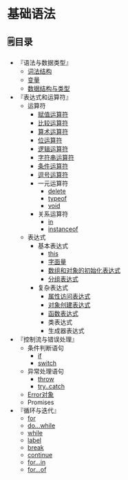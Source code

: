 # 基础语法

## :spiral_notepad:目录

- 『语法与数据类型』
  - [词法结构](https://github.com/tsejx/JavaScript-Guidebook/blob/master/01_BasicConcept/1_Grammar%26Types/1_LexicalStructure.md)
  - [变量](https://github.com/tsejx/JavaScript-Guidebook/blob/master/01_BasicConcept/1_Grammar%26Types/2_VariableDeclarations.md)
  - [数据结构与类型](https://github.com/tsejx/JavaScript-Guidebook/blob/master/01_BasicConcept/1_Grammar%26Types/3_DataStructures%26Types.md)
- 『表达式和运算符』
  - 运算符
    - [赋值运算符](https://github.com/tsejx/JavaScript-Guidebook/blob/master/01_BasicConcept/2_Expressions%26Operators/1_Operators/AssignmentOperators.md)
    - [比较运算符](https://github.com/tsejx/JavaScript-Guidebook/blob/master/01_BasicConcept/2_Expressions%26Operators/1_Operators/ComparisonOperators.md)
    - [算术运算符](https://github.com/tsejx/JavaScript-Guidebook/blob/master/01_BasicConcept/2_Expressions%26Operators/1_Operators/ArithmeticOperators.md)
    - [位运算符](https://github.com/tsejx/JavaScript-Guidebook/blob/master/01_BasicConcept/2_Expressions%26Operators/1_Operators/BitwiseOperators.md)
    - [逻辑运算符](https://github.com/tsejx/JavaScript-Guidebook/blob/master/01_BasicConcept/2_Expressions%26Operators/1_Operators/LogicalOperators.md)
    - [字符串运算符](https://github.com/tsejx/JavaScript-Guidebook/blob/master/01_BasicConcept/2_Expressions%26Operators/1_Operators/StringOperators.md)
    - [条件运算符](https://github.com/tsejx/JavaScript-Guidebook/blob/master/01_BasicConcept/2_Expressions%26Operators/1_Operators/ConditionalOperator.md)
    - [逗号运算符](https://github.com/tsejx/JavaScript-Guidebook/blob/master/01_BasicConcept/2_Expressions%26Operators/1_Operators/CommaOperator.md)
    - 一元运算符
      - [delete](https://github.com/tsejx/JavaScript-Guidebook/blob/master/01_BasicConcept/2_Expressions%26Operators/1_Operators/UnaryOperators/delete.md)
      - [typeof](https://github.com/tsejx/JavaScript-Guidebook/blob/master/01_BasicConcept/2_Expressions%26Operators/1_Operators/UnaryOperators/typeof.md)
      - [void](https://github.com/tsejx/JavaScript-Guidebook/blob/master/01_BasicConcept/2_Expressions%26Operators/1_Operators/UnaryOperators/void.md)
    - 关系运算符
      - [in](https://github.com/tsejx/JavaScript-Guidebook/blob/master/01_BasicConcept/2_Expressions%26Operators/1_Operators/RelationalOperator/in.md)
      - [instanceof](https://github.com/tsejx/JavaScript-Guidebook/blob/master/01_BasicConcept/2_Expressions%26Operators/1_Operators/RelationalOperator/instanceof.md)
  - 表达式
    - 基本表达式
      - [this](https://github.com/tsejx/JavaScript-Guidebook/blob/master/01_BasicConcept/2_Expressions%26Operators/2_Expressions/PrimaryExpression/This.md)
      - [字面量](https://github.com/tsejx/JavaScript-Guidebook/blob/master/01_BasicConcept/2_Expressions%26Operators/2_Expressions/PrimaryExpression/Literal.md)
      - [数组和对象的初始化表达式](https://github.com/tsejx/JavaScript-Guidebook/blob/master/01_BasicConcept/2_Expressions%26Operators/2_Expressions/PrimaryExpression/InitializationExpressionsForObjects%26Arrays.md)
      - [分组表达式](https://github.com/tsejx/JavaScript-Guidebook/blob/master/01_BasicConcept/2_Expressions%26Operators/2_Expressions/PrimaryExpression/GroupingExpression.md)
    - 复杂表达式
      - [属性访问表达式](https://github.com/tsejx/JavaScript-Guidebook/blob/master/01_BasicConcept/2_Expressions%26Operators/2_Expressions/MemberExpression/PropertyAccessExpression.md)
      - [对象创建表达式](https://github.com/tsejx/JavaScript-Guidebook/blob/master/01_BasicConcept/2_Expressions%26Operators/2_Expressions/MemberExpression/ObjectCreationExpression.md)
      - [函数表达式](https://github.com/tsejx/JavaScript-Guidebook/blob/master/01_BasicConcept/2_Expressions%26Operators/2_Expressions/MemberExpression/FunctionExpression.md)
      - 类表达式
      - 生成器表达式
- 『控制流与错误处理』
  - 条件判断语句
    - [if](https://github.com/tsejx/JavaScript-Guidebook/blob/master/01_BasicConcept/3_ControlFlow%26ErrorHandling/ConditionalStatements/If.md)
    - [switch](https://github.com/tsejx/JavaScript-Guidebook/blob/master/01_BasicConcept/3_ControlFlow%26ErrorHandling/ConditionalStatements/Switch.md)
  - 异常处理语句
    - [throw](https://github.com/tsejx/JavaScript-Guidebook/blob/master/01_BasicConcept/3_ControlFlow%26ErrorHandling/ExceptionHandlingStatements/Throw.md)
    - [try..catch](https://github.com/tsejx/JavaScript-Guidebook/blob/master/01_BasicConcept/3_ControlFlow%26ErrorHandling/ExceptionHandlingStatements/Try...Catch.md)
  - [Error对象](https://github.com/tsejx/JavaScript-Guidebook/blob/master/01_BasicConcept/3_ControlFlow%26ErrorHandling/Error.md)
  - Promises
- 『循环与迭代』
  - [for](https://github.com/tsejx/JavaScript-Guidebook/blob/master/01_BasicConcept/4_Loops%26Iteration/For.md)
  - [do...while](https://github.com/tsejx/JavaScript-Guidebook/blob/master/01_BasicConcept/4_Loops%26Iteration/DoWhile.md)
  - [while](https://github.com/tsejx/JavaScript-Guidebook/blob/master/01_BasicConcept/4_Loops%26Iteration/While.md)
  - [label](https://github.com/tsejx/JavaScript-Guidebook/blob/master/01_BasicConcept/4_Loops%26Iteration/Label.md)
  - [break](https://github.com/tsejx/JavaScript-Guidebook/blob/master/01_BasicConcept/4_Loops%26Iteration/Break.md)
  - [continue](https://github.com/tsejx/JavaScript-Guidebook/blob/master/01_BasicConcept/4_Loops%26Iteration/Continue.md)
  - [for...in](https://github.com/tsejx/JavaScript-Guidebook/blob/master/01_BasicConcept/4_Loops%26Iteration/ForIn.md)
  - [for...of](https://github.com/tsejx/JavaScript-Guidebook/blob/master/01_BasicConcept/4_Loops%26Iteration/ForOf.md)